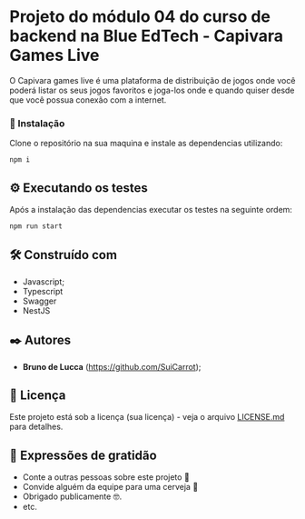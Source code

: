 # Projeto do módulo 04 do curso de backend na Blue EdTech - Capivara Games Live

O Capivara games live é uma plataforma de distribuição de jogos onde você poderá listar os seus jogos favoritos e joga-los onde e quando quiser desde que você possua conexão com a internet.

### 🔧 Instalação

Clone o repositório na sua maquina e instale as dependencias utilizando:

```
npm i
```

## ⚙️ Executando os testes

Após a instalação das dependencias executar os testes na seguinte ordem:

```
npm run start

```

## 🛠️ Construído com

* Javascript; 
* Typescript
* Swagger
* NestJS

## ✒️ Autores

* **Bruno de Lucca** (https://github.com/SuiCarrot);

## 📄 Licença

Este projeto está sob a licença (sua licença) - veja o arquivo [LICENSE.md](https://github.com/SuiCarrot/BLUE-M03-BKE-P04-Backend/blob/main/LICENSE) para detalhes.

## 🎁 Expressões de gratidão

* Conte a outras pessoas sobre este projeto 📢
* Convide alguém da equipe para uma cerveja 🍺 
* Obrigado publicamente 🤓.
* etc.
